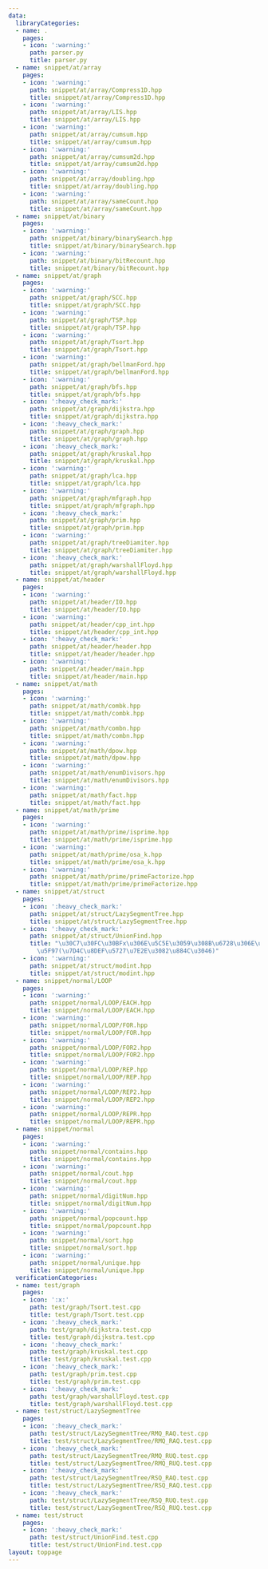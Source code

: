 ```yaml
---
data:
  libraryCategories:
  - name: .
    pages:
    - icon: ':warning:'
      path: parser.py
      title: parser.py
  - name: snippet/at/array
    pages:
    - icon: ':warning:'
      path: snippet/at/array/Compress1D.hpp
      title: snippet/at/array/Compress1D.hpp
    - icon: ':warning:'
      path: snippet/at/array/LIS.hpp
      title: snippet/at/array/LIS.hpp
    - icon: ':warning:'
      path: snippet/at/array/cumsum.hpp
      title: snippet/at/array/cumsum.hpp
    - icon: ':warning:'
      path: snippet/at/array/cumsum2d.hpp
      title: snippet/at/array/cumsum2d.hpp
    - icon: ':warning:'
      path: snippet/at/array/doubling.hpp
      title: snippet/at/array/doubling.hpp
    - icon: ':warning:'
      path: snippet/at/array/sameCount.hpp
      title: snippet/at/array/sameCount.hpp
  - name: snippet/at/binary
    pages:
    - icon: ':warning:'
      path: snippet/at/binary/binarySearch.hpp
      title: snippet/at/binary/binarySearch.hpp
    - icon: ':warning:'
      path: snippet/at/binary/bitRecount.hpp
      title: snippet/at/binary/bitRecount.hpp
  - name: snippet/at/graph
    pages:
    - icon: ':warning:'
      path: snippet/at/graph/SCC.hpp
      title: snippet/at/graph/SCC.hpp
    - icon: ':warning:'
      path: snippet/at/graph/TSP.hpp
      title: snippet/at/graph/TSP.hpp
    - icon: ':warning:'
      path: snippet/at/graph/Tsort.hpp
      title: snippet/at/graph/Tsort.hpp
    - icon: ':warning:'
      path: snippet/at/graph/bellmanFord.hpp
      title: snippet/at/graph/bellmanFord.hpp
    - icon: ':warning:'
      path: snippet/at/graph/bfs.hpp
      title: snippet/at/graph/bfs.hpp
    - icon: ':heavy_check_mark:'
      path: snippet/at/graph/dijkstra.hpp
      title: snippet/at/graph/dijkstra.hpp
    - icon: ':heavy_check_mark:'
      path: snippet/at/graph/graph.hpp
      title: snippet/at/graph/graph.hpp
    - icon: ':heavy_check_mark:'
      path: snippet/at/graph/kruskal.hpp
      title: snippet/at/graph/kruskal.hpp
    - icon: ':warning:'
      path: snippet/at/graph/lca.hpp
      title: snippet/at/graph/lca.hpp
    - icon: ':warning:'
      path: snippet/at/graph/mfgraph.hpp
      title: snippet/at/graph/mfgraph.hpp
    - icon: ':heavy_check_mark:'
      path: snippet/at/graph/prim.hpp
      title: snippet/at/graph/prim.hpp
    - icon: ':warning:'
      path: snippet/at/graph/treeDiamiter.hpp
      title: snippet/at/graph/treeDiamiter.hpp
    - icon: ':heavy_check_mark:'
      path: snippet/at/graph/warshallFloyd.hpp
      title: snippet/at/graph/warshallFloyd.hpp
  - name: snippet/at/header
    pages:
    - icon: ':warning:'
      path: snippet/at/header/IO.hpp
      title: snippet/at/header/IO.hpp
    - icon: ':warning:'
      path: snippet/at/header/cpp_int.hpp
      title: snippet/at/header/cpp_int.hpp
    - icon: ':heavy_check_mark:'
      path: snippet/at/header/header.hpp
      title: snippet/at/header/header.hpp
    - icon: ':warning:'
      path: snippet/at/header/main.hpp
      title: snippet/at/header/main.hpp
  - name: snippet/at/math
    pages:
    - icon: ':warning:'
      path: snippet/at/math/combk.hpp
      title: snippet/at/math/combk.hpp
    - icon: ':warning:'
      path: snippet/at/math/combn.hpp
      title: snippet/at/math/combn.hpp
    - icon: ':warning:'
      path: snippet/at/math/dpow.hpp
      title: snippet/at/math/dpow.hpp
    - icon: ':warning:'
      path: snippet/at/math/enumDivisors.hpp
      title: snippet/at/math/enumDivisors.hpp
    - icon: ':warning:'
      path: snippet/at/math/fact.hpp
      title: snippet/at/math/fact.hpp
  - name: snippet/at/math/prime
    pages:
    - icon: ':warning:'
      path: snippet/at/math/prime/isprime.hpp
      title: snippet/at/math/prime/isprime.hpp
    - icon: ':warning:'
      path: snippet/at/math/prime/osa_k.hpp
      title: snippet/at/math/prime/osa_k.hpp
    - icon: ':warning:'
      path: snippet/at/math/prime/primeFactorize.hpp
      title: snippet/at/math/prime/primeFactorize.hpp
  - name: snippet/at/struct
    pages:
    - icon: ':heavy_check_mark:'
      path: snippet/at/struct/LazySegmentTree.hpp
      title: snippet/at/struct/LazySegmentTree.hpp
    - icon: ':heavy_check_mark:'
      path: snippet/at/struct/UnionFind.hpp
      title: "\u30C7\u30FC\u30BFx\u306E\u5C5E\u3059\u308B\u6728\u306E\u6839\u3092\u53D6\
        \u5F97(\u7D4C\u8DEF\u5727\u7E2E\u3082\u884C\u3046)"
    - icon: ':warning:'
      path: snippet/at/struct/modint.hpp
      title: snippet/at/struct/modint.hpp
  - name: snippet/normal/LOOP
    pages:
    - icon: ':warning:'
      path: snippet/normal/LOOP/EACH.hpp
      title: snippet/normal/LOOP/EACH.hpp
    - icon: ':warning:'
      path: snippet/normal/LOOP/FOR.hpp
      title: snippet/normal/LOOP/FOR.hpp
    - icon: ':warning:'
      path: snippet/normal/LOOP/FOR2.hpp
      title: snippet/normal/LOOP/FOR2.hpp
    - icon: ':warning:'
      path: snippet/normal/LOOP/REP.hpp
      title: snippet/normal/LOOP/REP.hpp
    - icon: ':warning:'
      path: snippet/normal/LOOP/REP2.hpp
      title: snippet/normal/LOOP/REP2.hpp
    - icon: ':warning:'
      path: snippet/normal/LOOP/REPR.hpp
      title: snippet/normal/LOOP/REPR.hpp
  - name: snippet/normal
    pages:
    - icon: ':warning:'
      path: snippet/normal/contains.hpp
      title: snippet/normal/contains.hpp
    - icon: ':warning:'
      path: snippet/normal/cout.hpp
      title: snippet/normal/cout.hpp
    - icon: ':warning:'
      path: snippet/normal/digitNum.hpp
      title: snippet/normal/digitNum.hpp
    - icon: ':warning:'
      path: snippet/normal/popcount.hpp
      title: snippet/normal/popcount.hpp
    - icon: ':warning:'
      path: snippet/normal/sort.hpp
      title: snippet/normal/sort.hpp
    - icon: ':warning:'
      path: snippet/normal/unique.hpp
      title: snippet/normal/unique.hpp
  verificationCategories:
  - name: test/graph
    pages:
    - icon: ':x:'
      path: test/graph/Tsort.test.cpp
      title: test/graph/Tsort.test.cpp
    - icon: ':heavy_check_mark:'
      path: test/graph/dijkstra.test.cpp
      title: test/graph/dijkstra.test.cpp
    - icon: ':heavy_check_mark:'
      path: test/graph/kruskal.test.cpp
      title: test/graph/kruskal.test.cpp
    - icon: ':heavy_check_mark:'
      path: test/graph/prim.test.cpp
      title: test/graph/prim.test.cpp
    - icon: ':heavy_check_mark:'
      path: test/graph/warshallFloyd.test.cpp
      title: test/graph/warshallFloyd.test.cpp
  - name: test/struct/LazySegmentTree
    pages:
    - icon: ':heavy_check_mark:'
      path: test/struct/LazySegmentTree/RMQ_RAQ.test.cpp
      title: test/struct/LazySegmentTree/RMQ_RAQ.test.cpp
    - icon: ':heavy_check_mark:'
      path: test/struct/LazySegmentTree/RMQ_RUQ.test.cpp
      title: test/struct/LazySegmentTree/RMQ_RUQ.test.cpp
    - icon: ':heavy_check_mark:'
      path: test/struct/LazySegmentTree/RSQ_RAQ.test.cpp
      title: test/struct/LazySegmentTree/RSQ_RAQ.test.cpp
    - icon: ':heavy_check_mark:'
      path: test/struct/LazySegmentTree/RSQ_RUQ.test.cpp
      title: test/struct/LazySegmentTree/RSQ_RUQ.test.cpp
  - name: test/struct
    pages:
    - icon: ':heavy_check_mark:'
      path: test/struct/UnionFind.test.cpp
      title: test/struct/UnionFind.test.cpp
layout: toppage
---
```

